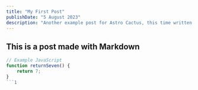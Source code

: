 ```yaml
---
title: "My First Post"
publishDate: "5 August 2023"
description: "Another example post for Astro Cactus, this time written in a plain markdown file"
---
```


## This is a post made with Markdown

```js
// Example JavaScript
function returnSeven() {
	return 7;
}
```1